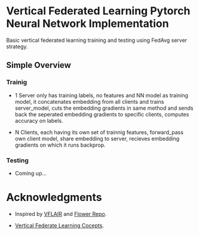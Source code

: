 # Vertical Federated Learning Pytorch Neural Network Implementation
Basic vertical federated learning training and testing using FedAvg server strategy.

<h2>Simple Overview </h2>
<h3>Trainig</h3>

- 1 Server only has training labels, no features and NN model as training model, it concatenates embedding from all clients and trains server_model, cuts the embedding gradients in same method and sends back the seperated embedding gradients to specific clients, computes accuracy on labels. 

- N Clients, each having its own set of trainnig features, forward_pass own client model, share embedding to server, recieves embedding gradients on which it runs backprop.

<h3>Testing</h3>

- Coming up...






# Acknowledgments

- Inspired by <a href='https://github.com/FLAIR-THU/VFLAIR'>VFLAIR</a> and <a href='https://github.com/adap/flower'>Flower Repo</a>. 

- <a href='http://arxiv.org/pdf/2211.12814'>Vertical Federate Learning Cocepts</a>.
